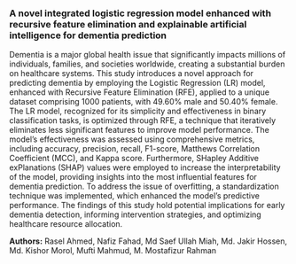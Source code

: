 ### A novel integrated logistic regression model enhanced with recursive feature elimination and explainable artificial intelligence for dementia prediction

Dementia is a major global health issue that significantly impacts millions of individuals, families, and societies worldwide, creating a substantial burden on healthcare systems. This study introduces a novel approach for predicting dementia by employing the Logistic Regression (LR) model, enhanced with Recursive Feature Elimination (RFE), applied to a unique dataset comprising 1000 patients, with 49.60% male and 50.40% female. The LR model, recognized for its simplicity and effectiveness in binary classification tasks, is optimized through RFE, a technique that iteratively eliminates less significant features to improve model performance. The model’s effectiveness was assessed using comprehensive metrics, including accuracy, precision, recall, F1-score, Matthews Correlation Coefficient (MCC), and Kappa score. Furthermore, SHapley Additive exPlanations (SHAP) values were employed to increase the interpretability of the model, providing insights into the most influential features for dementia prediction. To address the issue of overfitting, a standardization technique was implemented, which enhanced the model’s predictive performance. The findings of this study hold potential implications for early dementia detection, informing intervention strategies, and optimizing healthcare resource allocation. 

**Authors:**
Rasel Ahmed, Nafiz Fahad, Md Saef Ullah Miah, Md. Jakir Hossen, Md. Kishor Morol, Mufti Mahmud, M. Mostafizur Rahman
